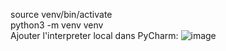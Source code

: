 source venv/bin/activate  
python3 -m venv venv  
Ajouter l'interpreter local dans PyCharm:
![image](https://github.com/user-attachments/assets/0fb753f5-c56c-4fc6-8d67-512a5e62628f)

